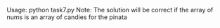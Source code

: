 Usage:
python task7.py 
Note: The solution will be correct if the array of nums is an array of candies for the pinata